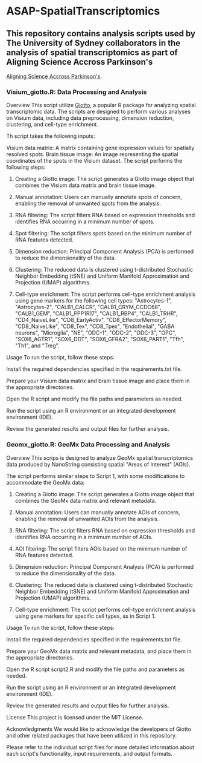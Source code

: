 # ASAP-SpatialTranscriptomics

## This repository contains analysis scripts used by The University of Sydney collaborators in the analysis of spatial transcriptomics as part of Aligning Science Accross Parkinson's
 [Aligning Science Accross Parkinson's](https://parkinsonsroadmap.org/#).

 
### Visium_giotto.R: Data Processing and Analysis 
Overview
This script utilize [Giotto](https://giottosuite.readthedocs.io/en/latest/index.html), a popular R package for analyzing spatial transcriptomic data. The scripts are designed to perform various analyses on Visium data, including data preprocessing, dimension reduction, clustering, and cell-type enrichment.

Th script takes the following inputs:

Visium data matrix: A matrix containing gene expression values for spatially resolved spots.
Brain tissue image: An image representing the spatial coordinates of the spots in the Visium dataset.
The script performs the following steps:

1. Creating a Giotto image: The script generates a Giotto image object that combines the Visium data matrix and brain tissue image.

2. Manual annotation: Users can manually annotate spots of concern, enabling the removal of unwanted spots from the analysis.

3. RNA filtering: The script filters RNA based on expression thresholds and identifies RNA occurring in a minimum number of spots.

4. Spot filtering: The script filters spots based on the minimum number of RNA features detected.

5. Dimension reduction: Principal Component Analysis (PCA) is performed to reduce the dimensionality of the data.

6. Clustering: The reduced data is clustered using t-distributed Stochastic Neighbor Embedding (tSNE) and Uniform Manifold Approximation and Projection (UMAP) algorithms.

7. Cell-type enrichment: The script performs cell-type enrichment analysis using gene markers for the following cell types: "Astrocytes-1", "Astrocytes-2", "CALB1_CALCR", "CALB1_CRYM_CCDC68", "CALB1_GEM", "CALB1_PPP1R17", "CALB1_RBP4", "CALB1_TRHR", "CD4_NaiveLike", "CD8_EarlyActiv", "CD8_EffectorMemory", "CD8_NaiveLike", "CD8_Tex", "CD8_Tpex", "Endothelial", "GABA neurons", "Microglia", "NE", "ODC-1", "ODC-2", "ODC-3", "OPC", "SOX6_AGTR1", "SOX6_DDT", "SOX6_GFRA2", "SOX6_PART1", "Tfh", "Th1", and "Treg".

Usage
To run the script, follow these steps:

Install the required dependencies specified in the requirements.txt file.

Prepare your Visium data matrix and brain tissue image and place them in the appropriate directories.

Open the R script and modify the file paths and parameters as needed.

Run the script using an R environment or an integrated development environment (IDE).

Review the generated results and output files for further analysis.

### Geomx_giotto.R: GeoMx Data Processing and Analysis
Overview
This scrips is designed to analyze GeoMx spatial transcriptomics data produced by NanoString consisting spatial "Areas of Interest" (AOIs).

The script performs similar steps to Script 1, with some modifications to accommodate the GeoMx data:

1. Creating a Giotto image: The script generates a Giotto image object that combines the GeoMx data matrix and relevant metadata.

2. Manual annotation: Users can manually annotate AOIs of concern, enabling the removal of unwanted AOIs from the analysis.

3. RNA filtering: The script filters RNA based on expression thresholds and identifies RNA occurring in a minimum number of AOIs.

4. AOI filtering: The script filters AOIs based on the minimum number of RNA features detected.

5. Dimension reduction: Principal Component Analysis (PCA) is performed to reduce the dimensionality of the data.

6. Clustering: The reduced data is clustered using t-distributed Stochastic Neighbor Embedding (tSNE) and Uniform Manifold Approximation and Projection (UMAP) algorithms.

7. Cell-type enrichment: The script performs cell-type enrichment analysis using gene markers for specific cell types, as in Script 1.

Usage
To run the script, follow these steps:

Install the required dependencies specified in the requirements.txt file.

Prepare your GeoMx data matrix and relevant metadata, and place them in the appropriate directories.

Open the R script script2.R and modify the file paths and parameters as needed.

Run the script using an R environment or an integrated development environment (IDE).

Review the generated results and output files for further analysis.

License
This project is licensed under the MIT License.

Acknowledgments
We would like to acknowledge the developers of Giotto and other related packages that have been utilized in this repository.

Please refer to the individual script files for more detailed information about each script's functionality, input requirements, and output formats.
